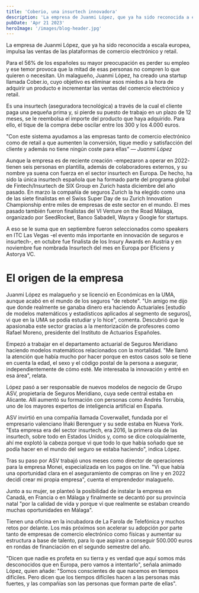 ```yaml
---
title: 'Coberio, una insurtech innovadora'
description: 'La empresa de Juanmi López, que ya ha sido reconocida a escala europea, impulsa las ventas de las plataformas de comercio electrónico y retail.'
pubDate: 'Apr 21 2023'
heroImage: '/images/blog-header.jpg'
---
```


La empresa de Juanmi López, que ya ha sido reconocida a escala europea, impulsa las ventas de las plataformas de comercio electrónico y retail.

Para el 56% de los españoles su mayor preocupación es perder su empleo y ese temor provoca que la mitad de esas personas no compren lo que quieren o necesitan. Un malagueño, Juanmi López, ha creado una startup llamada Cober.io, cuyo objetivo es eliminar esos miedos a la hora de adquirir un producto e incrementar las ventas del comercio electrónico y retail.

Es una insurtech (aseguradora tecnológica) a través de la cual el cliente paga una pequeña prima y, si pierde su puesto de trabajo en un plazo de 12 meses, se le reembolsa el importe del producto que haya adquirido. Para ello, el tique de la compra debe oscilar entre los 300 y los 4.000 euros. 


"Con este sistema ayudamos a las empresas tanto de comercio electrónico como de retail a que aumenten la conversión, tique medio y satisfacción del cliente y además no tiene ningún coste para ellas" — <cite>Juanmi López</cite>

Aunque la empresa es de reciente creación -empezaron a operar en 2022- tienen seis personas en plantilla, además de colaboradores externos, y su nombre ya suena con fuerza en el sector insurtech en Europa. De hecho, ha sido la única insurtech española que ha formado parte del programa global de Fintech/Insurtech de SIX Group en Zurich hasta diciembre del año pasado. En marzo la compañía de seguros Zurich la ha elegido como una de las siete finalistas en el Swiss Super Day de su Zurich Innovation Championship entre miles de empresas de este sector en el mundo. El mes pasado también fueron finalistas del VI Venture on the Road Málaga, organizado por SeedRocket, Banco Sabadell, Wayra y Google for startups. 

A eso se le suma que en septiembre fueron seleccionados como speakers en ITC Las Vegas -el evento más importante en innovación de seguros e insurtech-, en octubre fue finalista de los Insury Awards en Austria y en noviembre fue nombrada Insurtech del mes en Europa por Eficiens y Astorya VC.
<br>

# El origen de la empresa

Juanmi López es malagueño y se licenció en Económicas en la UMA, aunque acabó en el mundo de los seguros "de rebote". "Un amigo me dijo que donde realmente se ganaba dinero era haciendo Actuariales [estudio de modelos matemáticos y estadísticos aplicados al segmento de seguros], vi que en la UMA se podía estudiar y lo hice", comenta. Descubrió que le apasionaba este sector gracias a la mentorización de profesores como Rafael Moreno, presidente del Instituto de Actuarios Españoles.

Empezó a trabajar en el departamento actuarial de Seguros Meridiano haciendo modelos matemáticos relacionados con la mortalidad. "Me llamó la atención que había mucho por hacer porque en estos casos solo se tiene en cuenta la edad, el sexo y el código postal de la persona a asegurar, independientemente de cómo esté. Me interesaba la innovación y entré en esa área", relata.

López pasó a ser responsable de nuevos modelos de negocio de Grupo ASV, propietaria de Seguros Meridiano, cuya sede central estaba en Alicante. Allí aumentó su formación con personas como Andrés Torrubia, uno de los mayores expertos de inteligencia artificial en España. 

ASV invirtió en una compañía llamada Coverwallet, fundada por el empresario valenciano Iñaki Berenguer y su sede estaba en Nueva York. "Esta empresa era del sector insurtech, era 2016, la primera ola de las insurtech, sobre todo en Estados Unidos y, como se dice coloquialmente, ahí me explotó la cabeza porque vi que todo lo que había soñado que se podía hacer en el mundo del seguro se estaba haciendo", indica López.

Tras su paso por ASV trabajó unos meses como director de operaciones para la empresa Monei, especializada en los pagos on line. "Vi que había una oportunidad clara en el aseguramiento de compras on line y en 2022 decidí crear mi propia empresa", cuenta el emprendedor malagueño. 

Junto a su mujer, se planteó la posibilidad de instalar la empresa en Canadá, en Francia o en Málaga y finalmente se decantó por su provincia natal "por la calidad de vida y porque vi que realmente se estaban creando muchas oportunidades en Málaga".

Tienen una oficina en la incubadora de La Farola de Telefónica y muchos retos por delante. Los más próximos son acelerar su adopción por parte tanto de empresas de comercio electrónico como físicas y aumentar su estructura a base de talento, para lo que aspiran a conseguir 500.000 euros en rondas de financiación en el segundo semestre del año. 

"Dicen que nadie es profeta en su tierra y es verdad que aquí somos más desconocidos que en Europa, pero vamos a intentarlo", señala animado López, quien añade: "Somos conscientes de que nacemos en tiempos difíciles. Pero dicen que los tiempos difíciles hacen a las personas más fuertes, y las compañías son las personas que forman parte de ellas".
